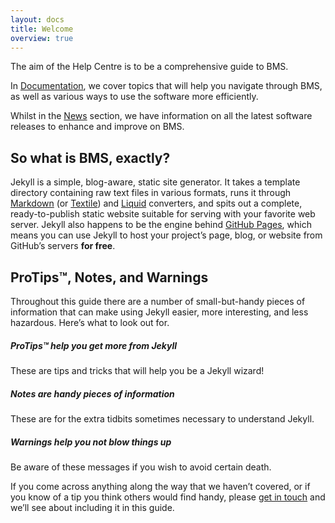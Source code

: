```yaml
---
layout: docs
title: Welcome
overview: true
---
```


The aim of the Help Centre is to be a comprehensive guide to BMS.

In [Documentation](../docs/finding-contacts/), we cover topics that will help you navigate through BMS, as well as various ways to use the software more efficiently.

Whilst in the [News](../news/) section, we have information on all the latest software releases to enhance and improve on BMS.

## So what is BMS, exactly?

Jekyll is a simple, blog-aware, static site generator. It takes a template
directory containing raw text files in various formats, runs it through
[Markdown](http://daringfireball.net/projects/markdown/) (or
[Textile](http://textile.sitemonks.com/)) and
[Liquid](http://wiki.shopify.com/Liquid)
converters, and spits out a complete, ready-to-publish static website suitable
for serving with your favorite web server. Jekyll also happens to be the engine
behind [GitHub Pages](http://pages.github.com), which means you can use Jekyll
to host your project’s page, blog, or website from GitHub’s servers **for
free**.

## ProTips™, Notes, and Warnings

Throughout this guide there are a number of small-but-handy pieces of
information that can make using Jekyll easier, more interesting, and less
hazardous. Here’s what to look out for.

<div class="note">
  <h5>ProTips™ help you get more from Jekyll</h5>
  <p>These are tips and tricks that will help you be a Jekyll wizard!</p>
</div>

<div class="note info">
  <h5>Notes are handy pieces of information</h5>
  <p>These are for the extra tidbits sometimes necessary to understand
     Jekyll.</p>
</div>

<div class="note warning">
  <h5>Warnings help you not blow things up</h5>
  <p>Be aware of these messages if you wish to avoid certain death.</p>
</div>

If you come across anything along the way that we haven’t covered, or if you
know of a tip you think others would find handy, please <a id="Intercom" class="noRedirect" href="mailto:c772676240e0bea1fa03f8bbf21edc26778efc65@incoming.intercom.io">get in touch</a> and we’ll see about
including it in this guide.